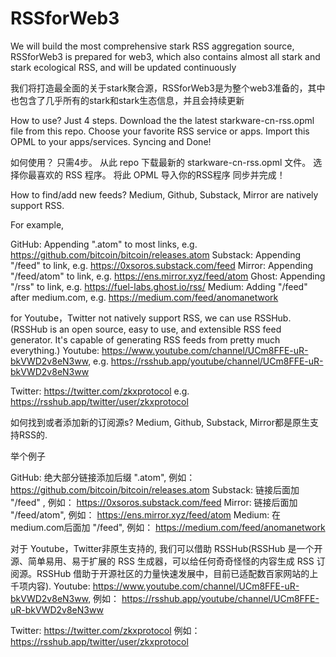 # RSSforWeb3
We will build the most comprehensive stark RSS aggregation source, RSSforWeb3 is prepared for web3, which also contains almost all stark and stark ecological RSS, and will be updated continuously

我们将打造最全面的关于stark聚合源，RSSforWeb3是为整个web3准备的，其中也包含了几乎所有的stark和stark生态信息，并且会持续更新



How to use? Just 4 steps.
Download the the latest starkware-cn-rss.opml file from this repo.
Choose your favorite RSS service or apps. 
Import this OPML to your apps/services.
Syncing and Done!

如何使用？ 只需4步。
从此 repo 下载最新的 starkware-cn-rss.opml 文件。
选择你最喜欢的 RSS 程序。
将此 OPML 导入你的RSS程序
同步并完成！


How to find/add new feeds?
Medium, Github, Substack, Mirror are natively support RSS.

For example,

GitHub: Appending ".atom" to most links, e.g. https://github.com/bitcoin/bitcoin/releases.atom
Substack: Appending "/feed" to link, e.g. https://0xsoros.substack.com/feed
Mirror: Appending "/feed/atom" to link, e.g. https://ens.mirror.xyz/feed/atom
Ghost: Appending "/rss" to link, e.g. https://fuel-labs.ghost.io/rss/
Medium: Adding "/feed" after medium.com, e.g. https://medium.com/feed/anomanetwork

for Youtube，Twitter not natively support RSS, we can use RSSHub. (RSSHub is an open source, easy to use, and extensible RSS feed generator. It's capable of generating RSS feeds from pretty much everything.)
Youtube: https://www.youtube.com/channel/UCm8FFE-uR-bkVWD2v8eN3ww, 
e.g. https://rsshub.app/youtube/channel/UCm8FFE-uR-bkVWD2v8eN3ww

Twitter: https://twitter.com/zkxprotocol
e.g. https://rsshub.app/twitter/user/zkxprotocol



如何找到或者添加新的订阅源s?
Medium, Github, Substack, Mirror都是原生支持RSS的.

举个例子

GitHub: 绝大部分链接添加后缀 ".atom", 例如： https://github.com/bitcoin/bitcoin/releases.atom
Substack: 链接后面加 "/feed" , 例如： https://0xsoros.substack.com/feed
Mirror: 链接后面加 "/feed/atom", 例如： https://ens.mirror.xyz/feed/atom
Medium: 在medium.com后面加 "/feed", 例如： https://medium.com/feed/anomanetwork

对于 Youtube，Twitter非原生支持的, 我们可以借助 RSSHub(RSSHub 是一个开源、简单易用、易于扩展的 RSS 生成器，可以给任何奇奇怪怪的内容生成 RSS 订阅源。RSSHub 借助于开源社区的力量快速发展中，目前已适配数百家网站的上千项内容).
Youtube: https://www.youtube.com/channel/UCm8FFE-uR-bkVWD2v8eN3ww, 
例如： https://rsshub.app/youtube/channel/UCm8FFE-uR-bkVWD2v8eN3ww

Twitter: https://twitter.com/zkxprotocol
例如： https://rsshub.app/twitter/user/zkxprotocol

